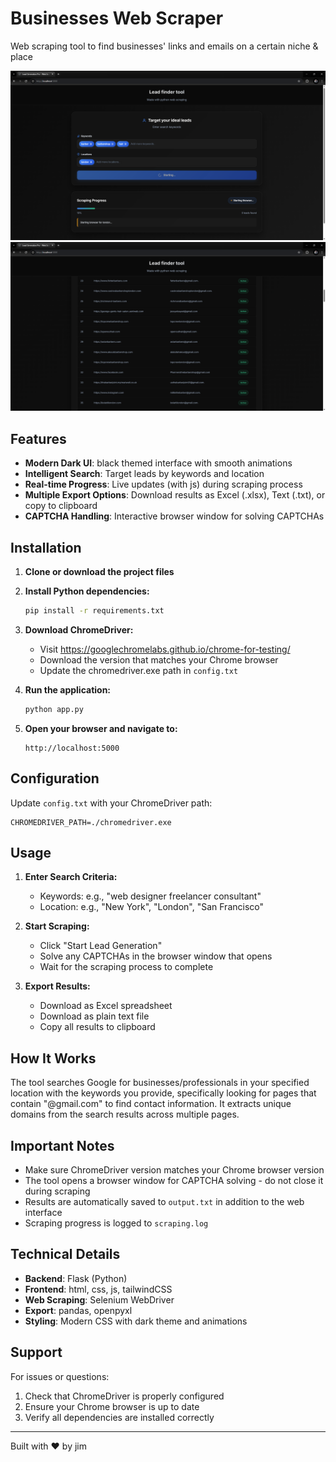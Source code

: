 # Businesses Web Scraper

Web scraping tool to find businesses' links and emails on a certain niche & place

![Searching page](imgs/1.png)
![Results page](imgs/2.png)

## Features

- **Modern Dark UI**: black themed interface with smooth animations
- **Intelligent Search**: Target leads by keywords and location
- **Real-time Progress**: Live updates (with js) during scraping process
- **Multiple Export Options**: Download results as Excel (.xlsx), Text (.txt), or copy to clipboard
- **CAPTCHA Handling**: Interactive browser window for solving CAPTCHAs

## Installation

1. **Clone or download the project files**

2. **Install Python dependencies:**
   ```bash
   pip install -r requirements.txt
   ```

3. **Download ChromeDriver:**
   - Visit https://googlechromelabs.github.io/chrome-for-testing/
   - Download the version that matches your Chrome browser
   - Update the chromedriver.exe path in `config.txt`

4. **Run the application:**
   ```bash
   python app.py
   ```

5. **Open your browser and navigate to:**
   ```
   http://localhost:5000
   ```

## Configuration

Update `config.txt` with your ChromeDriver path:
```
CHROMEDRIVER_PATH=./chromedriver.exe
```

## Usage

1. **Enter Search Criteria:**
   - Keywords: e.g., "web designer freelancer consultant"
   - Location: e.g., "New York", "London", "San Francisco"

2. **Start Scraping:**
   - Click "Start Lead Generation"
   - Solve any CAPTCHAs in the browser window that opens
   - Wait for the scraping process to complete

3. **Export Results:**
   - Download as Excel spreadsheet
   - Download as plain text file
   - Copy all results to clipboard

## How It Works

The tool searches Google for businesses/professionals in your specified location with the keywords you provide, specifically looking for pages that contain "@gmail.com" to find contact information. It extracts unique domains from the search results across multiple pages.

## Important Notes

- Make sure ChromeDriver version matches your Chrome browser version
- The tool opens a browser window for CAPTCHA solving - do not close it during scraping
- Results are automatically saved to `output.txt` in addition to the web interface
- Scraping progress is logged to `scraping.log`

## Technical Details

- **Backend**: Flask (Python)
- **Frontend**: html, css, js, tailwindCSS
- **Web Scraping**: Selenium WebDriver
- **Export**: pandas, openpyxl
- **Styling**: Modern CSS with dark theme and animations

## Support

For issues or questions:
1. Check that ChromeDriver is properly configured
2. Ensure your Chrome browser is up to date
3. Verify all dependencies are installed correctly

---

Built with ❤️ by jim
